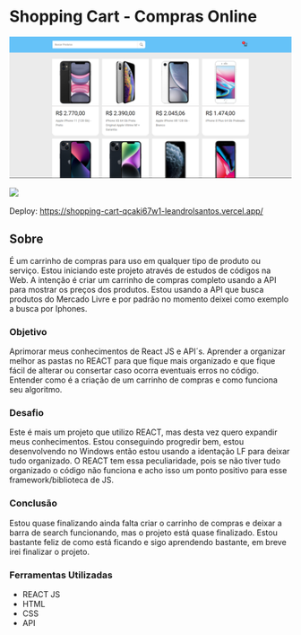 # Shopping Cart - Compras Online

![](./assets/img/tela1.png)

![](./assets/img/tela2.gif)

Deploy: https://shopping-cart-qcaki67w1-leandrolsantos.vercel.app/

## Sobre

É um carrinho de compras para uso em qualquer tipo de produto ou serviço. Estou iniciando este projeto através de estudos de códigos na Web. A intenção é criar um carrinho de compras completo usando a API para mostrar os preços dos produtos. Estou usando a API que busca produtos do Mercado Livre e por padrão no momento deixei como exemplo a busca por Iphones.

### Objetivo

Aprimorar meus conhecimentos de React JS e API´s. Aprender a organizar melhor as pastas no REACT para que fique mais organizado e que fique fácil de alterar ou consertar caso ocorra eventuais erros no código. Entender como é a criação de um carrinho de compras e como funciona seu algoritmo.

### Desafio

Este é mais um projeto que utilizo REACT, mas desta vez quero expandir meus conhecimentos. Estou conseguindo progredir bem, estou desenvolvendo no Windows então estou usando a identação LF para deixar tudo organizado. O REACT tem essa peculiaridade, pois se não tiver tudo organizado o código não funciona e acho isso um ponto positivo para esse framework/biblioteca de JS.

### Conclusão

Estou quase finalizando ainda falta criar o carrinho de compras e deixar a barra de search funcionando, mas o projeto está quase finalizado. Estou bastante feliz de como está ficando e sigo aprendendo bastante, em breve irei finalizar o projeto.

### Ferramentas Utilizadas

- REACT JS
- HTML
- CSS
- API